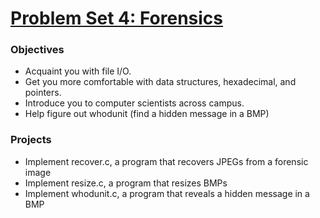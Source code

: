 # [Problem Set 4: Forensics](http://cdn.cs50.net/2016/x/psets/4/pset4/pset4.html)

### Objectives
- Acquaint you with file I/O.
- Get you more comfortable with data structures, hexadecimal, and pointers.
- Introduce you to computer scientists across campus.
- Help figure out whodunit (find a hidden message in a BMP)

### Projects
- Implement recover.c, a program that recovers JPEGs from a forensic image
- Implement resize.c, a program that resizes BMPs
- Implement whodunit.c, a program that reveals a hidden message in a BMP
